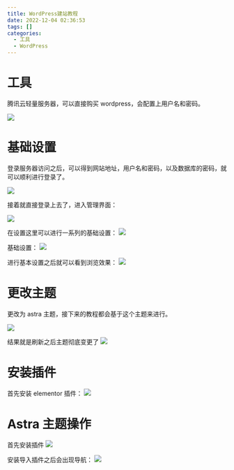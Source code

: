 ```yaml
---
title: WordPress建站教程  
date: 2022-12-04 02:36:53  
tags: []  
categories:
  - 工具
  - WordPress
---
```

# 工具
腾讯云轻量服务器，可以直接购买 wordpress，会配置上用户名和密码。

![](https://coachhe-1305181419.cos.ap-guangzhou.myqcloud.com/%E7%A8%8B%E5%BA%8F%E5%91%98/%E5%B7%A5%E5%85%B7/git/20211212233928.png)

# 基础设置

登录服务器访问之后，可以得到网站地址，用户名和密码，以及数据库的密码，就可以顺利进行登录了。

![](https://coachhe-1305181419.cos.ap-guangzhou.myqcloud.com/%E7%A8%8B%E5%BA%8F%E5%91%98/%E5%B7%A5%E5%85%B7/git/20211212234031.png)

接着就直接登录上去了，进入管理界面：

![](https://coachhe-1305181419.cos.ap-guangzhou.myqcloud.com/%E7%A8%8B%E5%BA%8F%E5%91%98/%E5%B7%A5%E5%85%B7/git/20211212234110.png)

在设置这里可以进行一系列的基础设置：
![](https://coachhe-1305181419.cos.ap-guangzhou.myqcloud.com/%E7%A8%8B%E5%BA%8F%E5%91%98/%E5%B7%A5%E5%85%B7/git/20211212234304.png)

基础设置：
![](https://coachhe-1305181419.cos.ap-guangzhou.myqcloud.com/%E7%A8%8B%E5%BA%8F%E5%91%98/%E5%B7%A5%E5%85%B7/git/20211212234408.png)

进行基本设置之后就可以看到浏览效果：
![](https://coachhe-1305181419.cos.ap-guangzhou.myqcloud.com/%E7%A8%8B%E5%BA%8F%E5%91%98/%E5%B7%A5%E5%85%B7/git/20211212234605.png)

# 更改主题

更改为 astra 主题，接下来的教程都会基于这个主题来进行。

![](https://coachhe-1305181419.cos.ap-guangzhou.myqcloud.com/%E7%A8%8B%E5%BA%8F%E5%91%98/%E5%B7%A5%E5%85%B7/git/20211212234827.png)


结果就是刷新之后主题彻底变更了
![](https://coachhe-1305181419.cos.ap-guangzhou.myqcloud.com/%E7%A8%8B%E5%BA%8F%E5%91%98/%E5%B7%A5%E5%85%B7/git/20211212235004.png)

# 安装插件
首先安装 elementor 插件：
![](https://coachhe-1305181419.cos.ap-guangzhou.myqcloud.com/%E7%A8%8B%E5%BA%8F%E5%91%98/%E5%B7%A5%E5%85%B7/git/20211212235147.png)

# Astra 主题操作
首先安装插件
![](https://coachhe-1305181419.cos.ap-guangzhou.myqcloud.com/%E7%A8%8B%E5%BA%8F%E5%91%98/%E5%B7%A5%E5%85%B7/git/20211213003833.png)

安装导入插件之后会出现导航：
![](https://coachhe-1305181419.cos.ap-guangzhou.myqcloud.com/%E7%A8%8B%E5%BA%8F%E5%91%98/%E5%B7%A5%E5%85%B7/git/20211213004921.png)

